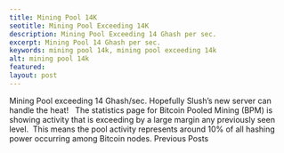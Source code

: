 ```yaml
---
title: Mining Pool 14K
seotitle: Mining Pool Exceeding 14K
description: Mining Pool Exceeding 14 Ghash per sec.
excerpt: Mining Pool 14 Ghash per sec.
keywords: mining pool 14k, mining pool exceeding 14k
alt: mining pool 14k
featured: 
layout: post
---
```

Mining Pool exceeding 14 Ghash/sec.
Hopefully Slush’s new server can handle the heat!  
The statistics page for Bitcoin Pooled Mining (BPM) is showing activity that is exceeding by a large margin any previously seen level.  This means the pool activity represents around 10% of all hashing power occurring among Bitcoin nodes.
Previous Posts
